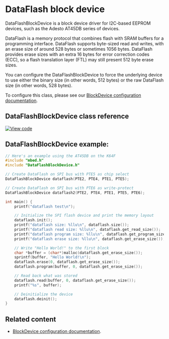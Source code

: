 # DataFlash block device

DataFlashBlockDevice is a block device driver for I2C-based EEPROM devices, such as the Adesto AT45DB series of devices.

DataFlash is a memory protocol that combines flash with SRAM buffers for a programming interface. DataFlash supports byte-sized read and writes, with an erase size of around 528 bytes or sometimes 1056 bytes. DataFlash provides erase sizes with an extra 16 bytes for error correction codes (ECC), so a flash translation layer (FTL) may still present 512 byte erase sizes.

You can configure the DataFlashBlockDevice to force the underlying device to use either the binary size (in other words, 512 bytes) or the raw DataFlash size (in other words, 528 bytes).

To configure this class, please see our [BlockDevice configuration documentation](/docs/v5.10/reference/configuration-storage.html#blockdevice-default-configuration).

## DataFlashBlockDevice class reference

[![View code](https://www.mbed.com/embed/?type=library)](https://os.mbed.com/docs/v5.10/mbed-os-api-doxy/class_data_flash_block_device.html)

## DataFlashBlockDevice example:

``` cpp
// Here's an example using the AT45DB on the K64F
#include "mbed.h"
#include "DataFlashBlockDevice.h"

// Create DataFlash on SPI bus with PTE5 as chip select
DataFlashBlockDevice dataflash(PTE2, PTE4, PTE1, PTE5);

// Create DataFlash on SPI bus with PTE6 as write-protect
DataFlashBlockDevice dataflash2(PTE2, PTE4, PTE1, PTE5, PTE6);

int main() {
    printf("dataflash test\n");

    // Initialize the SPI flash device and print the memory layout
    dataflash.init();
    printf("dataflash size: %llu\n", dataflash.size());
    printf("dataflash read size: %llu\n", dataflash.get_read_size());
    printf("dataflash program size: %llu\n", dataflash.get_program_size());
    printf("dataflash erase size: %llu\n", dataflash.get_erase_size());

    // Write "Hello World!" to the first block
    char *buffer = (char*)malloc(dataflash.get_erase_size());
    sprintf(buffer, "Hello World!\n");
    dataflash.erase(0, dataflash.get_erase_size());
    dataflash.program(buffer, 0, dataflash.get_erase_size());

    // Read back what was stored
    dataflash.read(buffer, 0, dataflash.get_erase_size());
    printf("%s", buffer);

    // Deinitialize the device
    dataflash.deinit();
}
```

## Related content

- [BlockDevice configuration documentation](/docs/v5.10/reference/configuration-storage.html#blockdevice-default-configuration).
